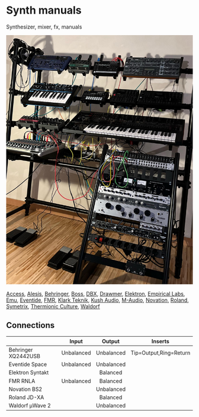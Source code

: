 # Synth manuals

Synthesizer, mixer, fx, manuals


![Awesome studio gear](gear-photo.jpg)


[Access](../../tree/master/access/),
[Alesis](../../tree/master/alesis/),
[Behringer](../../tree/master/behringer/),
[Boss](../../tree/master/boss/),
[DBX](../../tree/master/dbx/),
[Drawmer](../../tree/master/drawmer/),
[Elektron](../../tree/master/elektron/),
[Empirical Labs](../../tree/master/empirical-labs/),
[Emu](../../tree/master/emu/),
[Eventide](../../tree/master/eventide/),
[FMR](../../tree/master/fmr/),
[Klark Teknik](../../tree/master/klark-teknik/),
[Kush Audio](../../tree/master/kush-audio/),
[M-Audio](../../tree/master/m-audio/),
[Novation](../../tree/master/novation/),
[Roland](../../tree/master/roland/),
[Symetrix](../../tree/master/symetrix/),
[Thermionic Culture](../../tree/master/thermionic-culture/),
[Waldorf](../../tree/master/waldorf/)

## Connections

|                     | Input      | Output            | Inserts                |
|:--------------------|:----------:|:-----------------:|:----------------------:|
| Behringer XQ2442USB | Unbalanced | Unbalanced        | Tip=Output,Ring=Return
| Eventide Space      | Unbalanced | Unbalanced        |
| Elektron Syntakt    |            | Balanced          |
| FMR RNLA            | Unbalanced | Balanced          |    
| Novation BS2        |            | Unbalanced        |
| Roland JD-XA        |            | Balanced          |
| Waldorf µWave 2     |            | Unbalanced        |


